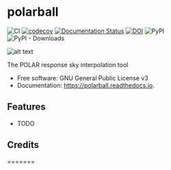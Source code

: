 # polarball

![CI](https://github.com/grburgess/polarball/workflows/CI/badge.svg?branch=master)
[![codecov](https://codecov.io/gh/grburgess/polarball/branch/master/graph/badge.svg)](https://codecov.io/gh/grburgess/polarball)
[![Documentation Status](https://readthedocs.org/projects/polarball/badge/?version=latest)](https://polarball.readthedocs.io/en/latest/?badge=latest)
[![DOI](https://zenodo.org/badge/DOI/10.5281/zenodo.3372456.svg)](https://doi.org/10.5281/zenodo.3372456)
![PyPI](https://img.shields.io/pypi/v/polarball)
![PyPI - Downloads](https://img.shields.io/pypi/dm/polarball)

![alt text](https://raw.githubusercontent.com/grburgess/polarball/master/docs/media/logo.png)


The POLAR response sky interpolation tool


* Free software: GNU General Public License v3
* Documentation: https://polarball.readthedocs.io.


## Features


* TODO

## Credits

=======
